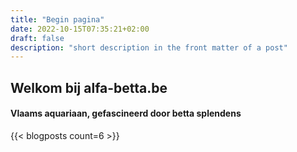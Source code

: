 ```yaml
---
title: "Begin pagina"
date: 2022-10-15T07:35:21+02:00
draft: false
description: "short description in the front matter of a post"
---
```

<style>
.main-image {
    background-position: center;
    background-size: cover;
    background-image: url(/images/blog/2022/betta_bakjes_hero.png);
}
</style>
<section class="hero is-medium is-dark main-image">
    <div class="hero-body">
        <div class="container has-text-centered">
            <h2 class="title is-1">Welkom bij alfa-betta.be</h2>
            <h4 class="subtitle is-4">Vlaams aquariaan, gefascineerd door betta splendens</h4>
        </div>
    </div>
</section>

{{< blogposts count=6 >}}